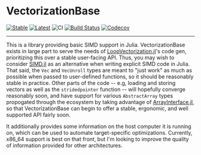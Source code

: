 # VectorizationBase

[![Stable](https://img.shields.io/badge/docs-stable-blue.svg)](https://chriselrod.github.io/VectorizationBase.jl/stable)
[![Latest](https://img.shields.io/badge/docs-latest-blue.svg)](https://chriselrod.github.io/VectorizationBase.jl/latest)
![CI](https://github.com/chriselrod/VectorizationBase.jl/workflows/CI/badge.svg)
[![Build Status](https://ci.appveyor.com/api/projects/status/github/chriselrod/VectorizationBase.jl?svg=true)](https://ci.appveyor.com/project/chriselrod/VectorizationBase-jl)
[![Codecov](https://codecov.io/gh/chriselrod/VectorizationBase.jl/branch/master/graph/badge.svg)](https://codecov.io/gh/chriselrod/VectorizationBase.jl)

---

This is a library providing basic SIMD support in Julia. VectorizationBase exists in large part to serve the needs of [LoopVectorization.jl](https://github.com/chriselrod/LoopVectorization.jl)'s code gen, prioritizing this over a stable user-facing API. Thus, you may wish to consider [SIMD.jl](https://github.com/eschnett/SIMD.jl) as an alternative when writing explicit SIMD code in Julia. That said, the `Vec` and `VecUnroll` types are meant to "just work" as much as possible when passed to user-defined functions, so it should be reasonably stable in practice. Other parts of the code -- e.g, loading and storing vectors as well as the `stridedpointer` function -- will hopefully converge reasonably soon, and have support for various `AbstractArray` types propogated through the ecosystem by taking advantage of [ArrayInterface.jl](https://github.com/SciML/ArrayInterface.jl), so that VectorizationBase can begin to offer a stable, ergonomic, and well supported API fairly soon.

It additionally provides some information on the host computer it is running on, which can be used to automate target-specific optimizations. Currently, x86_64 support is best on that front, but I'm looking to improve the quality of information provided for other architectures.
 



